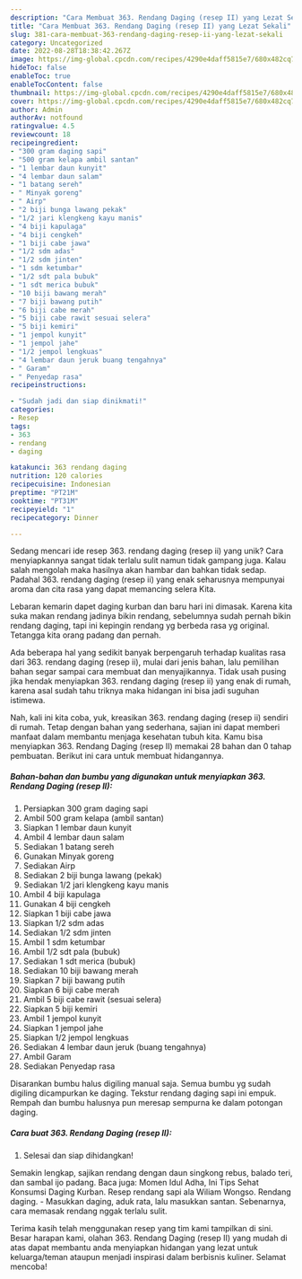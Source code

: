 ```yaml
---
description: "Cara Membuat 363. Rendang Daging (resep II) yang Lezat Sekali"
title: "Cara Membuat 363. Rendang Daging (resep II) yang Lezat Sekali"
slug: 381-cara-membuat-363-rendang-daging-resep-ii-yang-lezat-sekali
category: Uncategorized
date: 2022-08-28T18:38:42.267Z
image: https://img-global.cpcdn.com/recipes/4290e4daff5815e7/680x482cq70/363-rendang-daging-resep-ii-foto-resep-utama.jpg
hideToc: false
enableToc: true
enableTocContent: false
thumbnail: https://img-global.cpcdn.com/recipes/4290e4daff5815e7/680x482cq70/363-rendang-daging-resep-ii-foto-resep-utama.jpg
cover: https://img-global.cpcdn.com/recipes/4290e4daff5815e7/680x482cq70/363-rendang-daging-resep-ii-foto-resep-utama.jpg
author: Admin
authorAv: notfound
ratingvalue: 4.5
reviewcount: 18
recipeingredient:
- "300 gram daging sapi"
- "500 gram kelapa ambil santan"
- "1 lembar daun kunyit"
- "4 lembar daun salam"
- "1 batang sereh"
- " Minyak goreng"
- " Airp"
- "2 biji bunga lawang pekak"
- "1/2 jari klengkeng kayu manis"
- "4 biji kapulaga"
- "4 biji cengkeh"
- "1 biji cabe jawa"
- "1/2 sdm adas"
- "1/2 sdm jinten"
- "1 sdm ketumbar"
- "1/2 sdt pala bubuk"
- "1 sdt merica bubuk"
- "10 biji bawang merah"
- "7 biji bawang putih"
- "6 biji cabe merah"
- "5 biji cabe rawit sesuai selera"
- "5 biji kemiri"
- "1 jempol kunyit"
- "1 jempol jahe"
- "1/2 jempol lengkuas"
- "4 lembar daun jeruk buang tengahnya"
- " Garam"
- " Penyedap rasa"
recipeinstructions:

- "Sudah jadi dan siap dinikmati!"
categories:
- Resep
tags:
- 363
- rendang
- daging

katakunci: 363 rendang daging 
nutrition: 120 calories
recipecuisine: Indonesian
preptime: "PT21M"
cooktime: "PT31M"
recipeyield: "1"
recipecategory: Dinner

---
```





Sedang mencari ide resep 363. rendang daging (resep ii) yang unik? Cara menyiapkannya sangat tidak terlalu sulit namun tidak gampang juga. Kalau salah mengolah maka hasilnya akan hambar dan bahkan tidak sedap. Padahal 363. rendang daging (resep ii) yang enak seharusnya mempunyai aroma dan cita rasa yang dapat memancing selera Kita.





Lebaran kemarin dapet daging kurban dan baru hari ini dimasak. Karena kita suka makan rendang jadinya bikin rendang, sebelumnya sudah pernah bikin rendang daging, tapi ini kepingin rendang yg berbeda rasa yg original. Tetangga kita orang padang dan pernah.

Ada beberapa hal yang sedikit banyak berpengaruh terhadap kualitas rasa dari 363. rendang daging (resep ii), mulai dari jenis bahan, lalu pemilihan bahan segar sampai cara membuat dan menyajikannya. Tidak usah pusing jika hendak menyiapkan 363. rendang daging (resep ii) yang enak di rumah, karena asal sudah tahu triknya maka hidangan ini bisa jadi suguhan istimewa.






Nah, kali ini kita coba, yuk, kreasikan 363. rendang daging (resep ii) sendiri di rumah. Tetap dengan bahan yang sederhana, sajian ini dapat memberi manfaat dalam membantu menjaga kesehatan tubuh kita. Kamu bisa menyiapkan 363. Rendang Daging (resep II) memakai 28 bahan dan 0 tahap pembuatan. Berikut ini cara untuk membuat hidangannya.

<!--inarticleads1-->

##### Bahan-bahan dan bumbu yang digunakan untuk menyiapkan 363. Rendang Daging (resep II):

1. Persiapkan 300 gram daging sapi
1. Ambil 500 gram kelapa (ambil santan)
1. Siapkan 1 lembar daun kunyit
1. Ambil 4 lembar daun salam
1. Sediakan 1 batang sereh
1. Gunakan  Minyak goreng
1. Sediakan  Airp
1. Sediakan 2 biji bunga lawang (pekak)
1. Sediakan 1/2 jari klengkeng kayu manis
1. Ambil 4 biji kapulaga
1. Gunakan 4 biji cengkeh
1. Siapkan 1 biji cabe jawa
1. Siapkan 1/2 sdm adas
1. Sediakan 1/2 sdm jinten
1. Ambil 1 sdm ketumbar
1. Ambil 1/2 sdt pala (bubuk)
1. Sediakan 1 sdt merica (bubuk)
1. Sediakan 10 biji bawang merah
1. Siapkan 7 biji bawang putih
1. Siapkan 6 biji cabe merah
1. Ambil 5 biji cabe rawit (sesuai selera)
1. Siapkan 5 biji kemiri
1. Ambil 1 jempol kunyit
1. Siapkan 1 jempol jahe
1. Siapkan 1/2 jempol lengkuas
1. Sediakan 4 lembar daun jeruk (buang tengahnya)
1. Ambil  Garam
1. Sediakan  Penyedap rasa


Disarankan bumbu halus digiling manual saja. Semua bumbu yg sudah digiling dicampurkan ke daging. Tekstur rendang daging sapi ini empuk. Rempah dan bumbu halusnya pun meresap sempurna ke dalam potongan daging. 

<!--inarticleads2-->

##### Cara buat 363. Rendang Daging (resep II):


1. Selesai dan siap dihidangkan!

Semakin lengkap, sajikan rendang dengan daun singkong rebus, balado teri, dan sambal ijo padang. Baca juga: Momen Idul Adha, Ini Tips Sehat Konsumsi Daging Kurban. Resep rendang sapi ala Wiliam Wongso. Rendang daging. - Masukkan daging, aduk rata, lalu masukkan santan. Sebenarnya, cara memasak rendang nggak terlalu sulit. 

Terima kasih telah menggunakan resep yang tim kami tampilkan di sini. Besar harapan kami, olahan 363. Rendang Daging (resep II) yang mudah di atas dapat membantu anda menyiapkan hidangan yang lezat untuk keluarga/teman ataupun menjadi inspirasi dalam berbisnis kuliner. Selamat mencoba!
